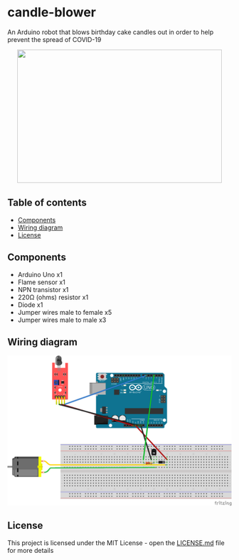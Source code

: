 # candle-blower
An Arduino robot that blows birthday cake candles out in order to help prevent the spread of COVID-19

<p align="center">
  <img width="460" height="300" src="Images/candleblower_gif.gif">
</p>

## Table of contents
* [Components](#components)
* [Wiring diagram](#wiring-diagram)
* [License](#license)
## Components
- Arduino Uno x1
- Flame sensor x1
- NPN transistor x1
- 220Ω (ohms) resistor x1
- Diode x1
- Jumper wires male to female x5
- Jumper wires male to male x3
## Wiring diagram
![](Images/candleblower_bb.png)
## License
This project is licensed under the MIT License - open the [LICENSE.md](https://github.com/LFuciarelli/candle-blower/blob/main/LICENSE) file for more details
